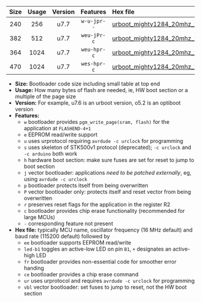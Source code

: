 |Size|Usage|Version|Features|Hex file|
|:-:|:-:|:-:|:-:|:--|
|240|256|u7.7|`w-u-jpr--`|[urboot_mighty1284_20mhz_250000bps_led+b7_ur_vbl.hex](https://raw.githubusercontent.com/stefanrueger/urboot.hex/main/boards/mighty1284/fcpu_20mhz/250000_bps/urboot_mighty1284_20mhz_250000bps_led+b7_ur_vbl.hex)|
|382|512|u7.7|`weu-jPr-c`|[urboot_mighty1284_20mhz_250000bps_ee_led+b7_fr_ce_ur_vbl.hex](https://raw.githubusercontent.com/stefanrueger/urboot.hex/main/boards/mighty1284/fcpu_20mhz/250000_bps/urboot_mighty1284_20mhz_250000bps_ee_led+b7_fr_ce_ur_vbl.hex)|
|364|1024|u7.7|`weu-hpr-c`|[urboot_mighty1284_20mhz_250000bps_ee_led+b7_fr_ce_ur.hex](https://raw.githubusercontent.com/stefanrueger/urboot.hex/main/boards/mighty1284/fcpu_20mhz/250000_bps/urboot_mighty1284_20mhz_250000bps_ee_led+b7_fr_ce_ur.hex)|
|470|1024|u7.7|`wes-hpr-c`|[urboot_mighty1284_20mhz_250000bps_ee_led+b7_fr_ce.hex](https://raw.githubusercontent.com/stefanrueger/urboot.hex/main/boards/mighty1284/fcpu_20mhz/250000_bps/urboot_mighty1284_20mhz_250000bps_ee_led+b7_fr_ce.hex)|

- **Size:** Bootloader code size including small table at top end
- **Usage:** How many bytes of flash are needed, ie, HW boot section or a multiple of the page size
- **Version:** For example, u7.6 is an urboot version, o5.2 is an optiboot version
- **Features:**
  + `w` bootloader provides `pgm_write_page(sram, flash)` for the application at `FLASHEND-4+1`
  + `e` EEPROM read/write support
  + `u` uses urprotocol requiring `avrdude -c urclock` for programming
  + `s` uses skeleton of STK500v1 protocol (deprecated); `-c urclock` and `-c arduino` both work
  + `h` hardware boot section: make sure fuses are set for reset to jump to boot section
  + `j` vector bootloader: applications *need to be patched externally*, eg, using `avrdude -c urclock`
  + `p` bootloader protects itself from being overwritten
  + `P` vector bootloader only: protects itself and reset vector from being overwritten
  + `r` preserves reset flags for the application in the register R2
  + `c` bootloader provides chip erase functionality (recommended for large MCUs)
  + `-` corresponding feature not present
- **Hex file:** typically MCU name, oscillator frequency (16 MHz default) and baud rate (115200 default) followed by
  + `ee` bootloader supports EEPROM read/write
  + `led-b1` toggles an active-low LED on pin `B1`, `+` designates an active-high LED
  + `fr` bootloader provides non-essential code for smoother error handing
  + `ce` bootloader provides a chip erase command
  + `ur` uses urprotocol and requires `avrdude -c urclock` for programming
  + `vbl` vector bootloader: set fuses to jump to reset, not the HW boot section
